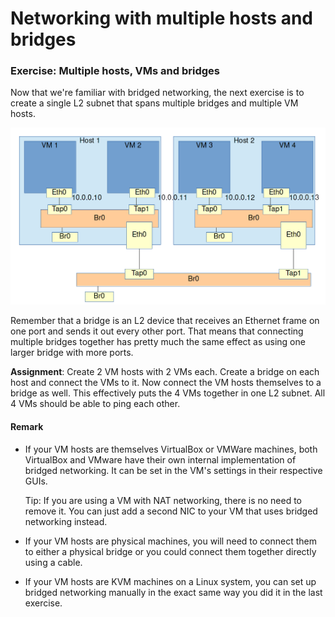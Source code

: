 # Networking with multiple hosts and bridges

### Exercise: Multiple hosts, VMs and bridges

Now that we're familiar with bridged networking, the next exercise is to create a single L2 subnet that spans multiple bridges and multiple VM hosts.

![Multiple bridges](images/03-01-multiple_hosts_L2.png)

Remember that a bridge is an L2 device that receives an Ethernet frame on one port and sends it out every other port. That means that connecting multiple bridges together has pretty much the same effect as using one larger bridge with more ports.

**Assignment**: Create 2 VM hosts with 2 VMs each. Create a bridge on each host and connect the VMs to it. Now connect the VM hosts themselves to a bridge as well. This effectively puts the 4 VMs together in one L2 subnet. All 4 VMs should be able to ping each other.

#### Remark

* If your VM hosts are themselves VirtualBox or VMWare machines, both VirtualBox and VMware have their own internal implementation of bridged networking. It can be set in the VM's settings in their respective GUIs.

  Tip: If you are using a VM with NAT networking, there is no need to remove it. You can just add a second NIC to your VM that uses bridged networking instead.

* If your VM hosts are physical machines, you will need to connect them to either a physical bridge or you could connect them together directly using a cable.

* If your VM hosts are KVM machines on a Linux system, you can set up bridged networking manually in the exact same way you did it in the last exercise.
